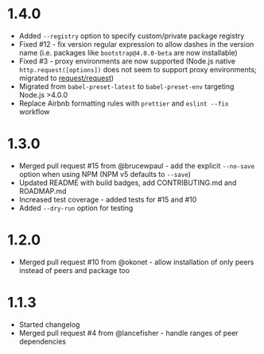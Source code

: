 # 1.4.0
* Added `--registry` option to specify custom/private package registry
* Fixed #12 - fix version regular expression to allow dashes in the version name (i.e. packages like `bootstrap@4.0.0-beta` are now installable)
* Fixed #3 - proxy environments are now supported (Node.js native `http.request([options])` does not seem to support proxy environments; migrated to [request/request](https://github.com/request/request))
* Migrated from `babel-preset-latest` to `babel-preset-env` targeting Node.js >4.0.0
* Replace Airbnb formatting rules with `prettier` and `eslint --fix` workflow

# 1.3.0
* Merged pull request #15 from @brucewpaul - add the explicit `--no-save` option when using NPM (NPM v5 defaults to `--save`)
* Updated README with build badges, add CONTRIBUTING.md and ROADMAP.md
* Increased test coverage - added tests for #15 and #10
* Added `--dry-run` option for testing

# 1.2.0
* Merged pull request #10 from @okonet - allow installation of only peers instead of peers and package too

# 1.1.3
* Started changelog
* Merged pull request #4 from @lancefisher - handle ranges of peer dependencies
